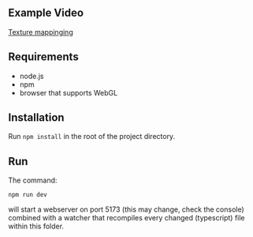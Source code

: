 ## Example Video

[Texture mappinging]( https://github.com/tarekakrout2021/Shading/blob/master/texture_mapping.mp4)

## Requirements

* node.js
* npm
* browser that supports WebGL


## Installation

Run `npm install` in the root of the project directory.


## Run

The command:

`npm run dev`

will start a webserver on port 5173 (this may change, check the console) combined with a watcher that recompiles every changed (typescript) file within this folder.


